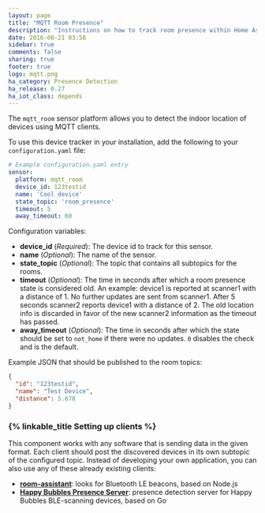 ```yaml
---
layout: page
title: "MQTT Room Presence"
description: "Instructions on how to track room presence within Home Assistant."
date: 2016-08-21 03:58
sidebar: true
comments: false
sharing: true
footer: true
logo: mqtt.png
ha_category: Presence Detection
ha_release: 0.27
ha_iot_class: depends
---
```



The `mqtt_room` sensor platform allows you to detect the indoor location of devices using MQTT clients.

To use this device tracker in your installation, add the following to your `configuration.yaml` file:

```yaml
# Example configuration.yaml entry
sensor:
  platform: mqtt_room
  device_id: 123testid
  name: 'Cool device'
  state_topic: 'room_presence'
  timeout: 5
  away_timeout: 60
```

Configuration variables:

- **device_id** (*Required*): The device id to track for this sensor.
- **name** (*Optional*): The name of the sensor.
- **state_topic** (*Optional*): The topic that contains all subtopics for the rooms.
- **timeout** (*Optional*): The time in seconds after which a room presence state is considered old. An example: device1 is reported at scanner1 with a distance of 1. No further updates are sent from scanner1. After 5 seconds scanner2 reports device1 with a distance of 2. The old location info is discarded in favor of the new scanner2 information as the timeout has passed.
- **away_timeout** (*Optional*): The time in seconds after which the state should be set to `not_home` if there were no updates. `0` disables the check and is the default.

Example JSON that should be published to the room topics:

```json
{
  "id": "123testid",
  "name": "Test Device",
  "distance": 5.678
}
```

### {% linkable_title Setting up clients %}

This component works with any software that is sending data in the given format.
Each client should post the discovered devices in its own subtopic of the configured topic.
Instead of developing your own application, you can also use any of these already existing clients:

- [**room-assistant**](https://github.com/mKeRix/room-assistant): looks for Bluetooth LE beacons, based on Node.js
- [**Happy Bubbles Presence Server**](https://github.com/happy-bubbles/presence): presence detection server for Happy Bubbles BLE-scanning devices, based on Go
